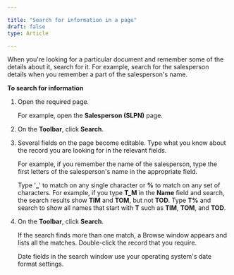 ```yaml
---

title: "Search for information in a page"
draft: false
type: Article

---
```



When you're looking for a particular document and remember some of the details about it, search for it. For example, search for the salesperson details when you remember a part of the salesperson's name.

**To search for information**

1. Open the required page.

    For example, open the **Salesperson (SLPN)** page.

2. On the **Toolbar**, click **Search**.

3. Several fields on the page become editable. Type what you know about the record you are looking for in the relevant fields.

    For example, if you remember the name of the salesperson, type the first letters of the salesperson's name in the appropriate field.

    Type '**_**' to match on any single character or **%** to match on any set of characters. For example, if you type **T_M** in the **Name** field and search, the search results show **TIM** and **TOM**, but not **TOD**. Type **T%** and search to show all names that start with **T** such as **TIM**, **TOM**, and **TOD**.

4. On the **Toolbar**, click **Search**.

    If the search finds more than one match, a Browse window appears and lists all the matches. Double-click the record that you require.

    Date fields in the search window use your operating system's date format settings.

​